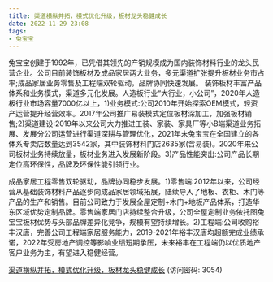 ```yaml
---
title: 渠道横纵并拓，模式优化升级，板材龙头稳健成长
date: 2022-11-29 23:08
tags:
- 兔宝宝
---
```

兔宝宝创建于1992年，已凭借其领先的产销规模成为国内装饰材料行业的龙头民营企业。公司目前装饰板材及成品家居两大业务，多元渠道扩张提升板材业务市占率;成品家居业务零售及工程端双轮驱动，品牌协同快速发展。
装饰板材丰富产品体系和业务模式，渠道多元化发展。人造板行业“大行业，小公司”，2020年人造板行业市场容量7000亿以上，1)业务模式:公司2010年开始探索OEM模式，轻资产运营提升经营效率。2017年公司推广易装模式定位板材深加工，加强板材销售;2)渠道建设:2019年以来公司大力推进工装、家装、家具厂等小B端渠道业务拓展、发展分公司运营进行渠道深耕与管理优化，2021年末兔宝宝在全国建立的各体系专卖店数量达到3542家，其中装饰材料门店2635家(含易装)。2020年来公司板材业务持续放量，板材业务进入发展新阶段。3)产品性能突出:公司产品长期定位高环保性，品牌及环保性能引领行业。
<!-- more -->
成品家居工程零售双轮驱动，品牌协同稳步发展。1)零售端:2012年以来，公司经营从基础装饰材料产品逐步向成品家居领域拓展，陆续导入了地板、衣柜、木门等产品的生产和销售。目前公司致力于发展全屋定制+木门+地板产品体系，打造华东区域优势定制品牌。零售端家居门店持续整合升级，公司全屋定制业务依托图兔宝宝板材优势与头部品牌差异化竞争，规模有望持续增长。2)工程端:公司收购裕丰汉唐，完善公司工程端家居服务能力，2019-2021年裕丰汉唐均超额完成业绩承诺，2022年受房地产调控等影响业绩短期承压，未来裕丰在工程端仍以优质地产客户业务为主，有望进入稳健经营。

[渠道横纵并拓，模式优化升级，板材龙头稳健成长](https://url12.ctfile.com/f/3948612-735802052-38658b?p=3054)
(访问密码: 3054)


